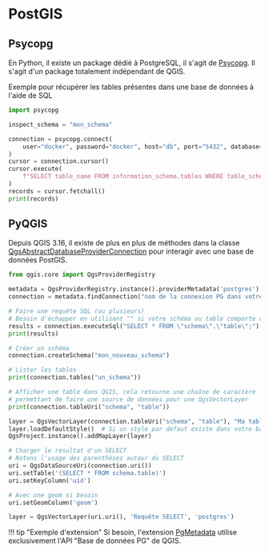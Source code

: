 # PostGIS

## Psycopg

En Python, il existe un package dédié à PostgreSQL, il s'agit de [Psycopg](https://www.psycopg.org/).
Il s'agit d'un package totalement indépendant de QGIS.

Exemple pour récupérer les tables présentes dans une base de données à l'aide de SQL

```python
import psycopg

inspect_schema = "mon_schema"

connection = psycopg.connect(
    user="docker", password="docker", host="db", port="5432", database="gis"
)
cursor = connection.cursor()
cursor.execute(
    f"SELECT table_name FROM information_schema.tables WHERE table_schema = '{inspect_schema}'"
)
records = cursor.fetchall()
print(records)
```

## PyQGIS

Depuis QGIS 3.16, il existe de plus en plus de méthodes dans la classe
[QgsAbstractDatabaseProviderConnection](https://api.qgis.org/api/classQgsAbstractDatabaseProviderConnection.html)
pour interagir avec une base de données PostGIS.

```python
from qgis.core import QgsProviderRegistry

metadata = QgsProviderRegistry.instance().providerMetadata('postgres')
connection = metadata.findConnection("nom de la connexion PG dans votre panneau")

# Faire une requête SQL (ou plusieurs)
# Besoin d'échapper en utilisant "" si votre schéma ou table comporte des majuscules
results = connection.executeSql("SELECT * FROM \"schema\".\"table\";")
print(results)

# Créer un schéma
connection.createSchema("mon_nouveau_schema")

# Lister les tables
print(connection.tables("un_schema"))

# Afficher une table dans QGIS, cela retourne une chaîne de caractère
# permettant de faire une source de données pour une QgsVectorLayer
print(connection.tableUri("schema", "table"))

layer = QgsVectorLayer(connection.tableUri("schema", "table"), "Ma table", "postgres")
layer.loadDefaultStyle()  # Si un style par défaut existe dans votre base PostgreSQL, avec la table layer_styles
QgsProject.instance().addMapLayer(layer)

# Charger le résultat d'un SELECT
# Notons l'usage des parenthèses autour du SELECT
uri = QgsDataSourceUri(connection.uri())
uri.setTable('(SELECT * FROM schema.table)')
uri.setKeyColumn('uid')

# Avec une geom si besoin
uri.setGeomColumn('geom')

layer = QgsVectorLayer(uri.uri(), 'Requête SELECT', 'postgres')
```

!!! tip "Exemple d'extension"
    Si besoin, l'extension [PgMetadata](https://github.com/3liz/qgis-pgmetadata-plugin) utilise exclusivement
    l'API "Base de données PG" de QGIS.
